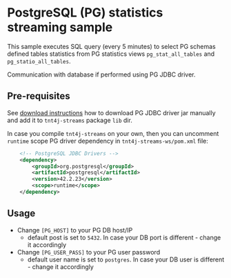 # PostgreSQL (PG) statistics streaming sample

This sample executes SQL query (every 5 minutes) to select PG schemas defined tables statistics from PG statistics views 
`pg_stat_all_tables` and `pg_statio_all_tables`. 

Communication with database if performed using PG JDBC driver. 

## Pre-requisites

See [download instructions](lib/postgres/download.html) how to download PG JDBC driver jar manually and add it to `tnt4j-streams` package 
`lib` dir.

In case you compile `tnt4j-streams` on your own, then you can uncomment `runtime` scope PG driver dependency in `tnt4j-streams-ws/pom.xml` 
file: 
```xml
    <!-- PostgreSQL JDBC Drivers -->
    <dependency>
        <groupId>org.postgresql</groupId>
        <artifactId>postgresql</artifactId>
        <version>42.2.23</version>
        <scope>runtime</scope>
    </dependency>
```

## Usage

* Change `[PG_HOST]` to your PG DB host/IP
    * default post is set to `5432`. In case your DB port is different - change it accordingly
* Change `[PG_USER_PASS]` to your PG user password
    * default user name is set to `postgres`. In case your DB user is different - change it accordingly